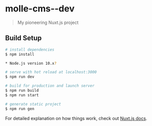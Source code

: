 # molle-cms--dev

> My pioneering Nuxt.js project

## Build Setup

```bash
# install dependencies
$ npm install

* Node.js version 10.x?

# serve with hot reload at localhost:3000
$ npm run dev

# build for production and launch server
$ npm run build
$ npm run start

# generate static project
$ npm run gen
```

For detailed explanation on how things work, check out [Nuxt.js docs](https://nuxtjs.org).

